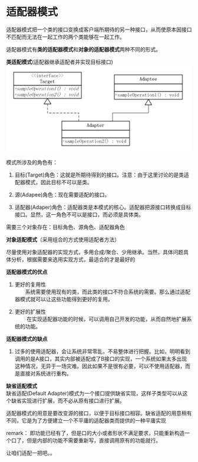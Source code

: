 # 适配器模式

适配器模式把一个类的接口变换成客户端所期待的另一种接口，从而使原本因接口不匹配而无法在一起工作的两个类能够在一起工作。

适配器模式有**类的适配器模式**和**对象的适配器模式**两种不同的形式。

**类适配模式**(适配器继承适配者并实现目标接口)
![类适配模式](../../images/类适配模式.png)

模式所涉及的角色有：

1. 目标(Target)角色：这就是所期待得到的接口。注意：由于这里讨论的是类适配器模式，因此目标不可以是类。

2. 源(Adapee)角色：现在需要适配的接口。

3. 适配器(Adaper)角色：适配器类是本模式的核心。适配器把源接口转换成目标接口。显然，这一角色不可以是接口，而必须是具体类。

需要三个对象存在：目标角色、源角色、适配器角色

**对象适配模式**（采用组合的方式使用适配者方法）

尽量使用对象适配器的实现方式，多用合成/聚合、少用继承。当然，具体问题具体分析，根据需要来选用实现方式，最适合的才是最好的

**适配器模式的优点**
1. 更好的复用性  
　　系统需要使用现有的类，而此类的接口不符合系统的需要。那么通过适配器模式就可以让这些功能得到更好的复用。

2. 更好的扩展性  
　　  在实现适配器功能的时候，可以调用自己开发的功能，从而自然地扩展系统的功能。

**适配器模式的缺点**
1. 过多的使用适配器，会让系统非常零乱，不易整体进行把握。比如，明明看到调用的是A接口，其实内部被适配成了B接口的实现，一个系统如果太多出现这种情况，无异于一场灾难。因此如果不是很有必要，可以不使用适配器，而是直接对系统进行重构。

**缺省适配模式**  
缺省适配(Default Adapter)模式为一个接口提供缺省实现，这样子类型可以从这个缺省实现进行扩展，而不必从原有接口进行扩展。

适配器模式的用意是要改变源的接口，以便于目标接口相容。缺省适配的用意稍有不同，它是为了方便建立一个不平庸的适配器类而提供的一种平庸实现

remark：
即功能已经有了，但是口的大小或者形状不满足要求，只能重新构造一个口了，但是内部的功能不需要重新写，直接调用原有的功能就行。

让咱们适配一把吧。。
